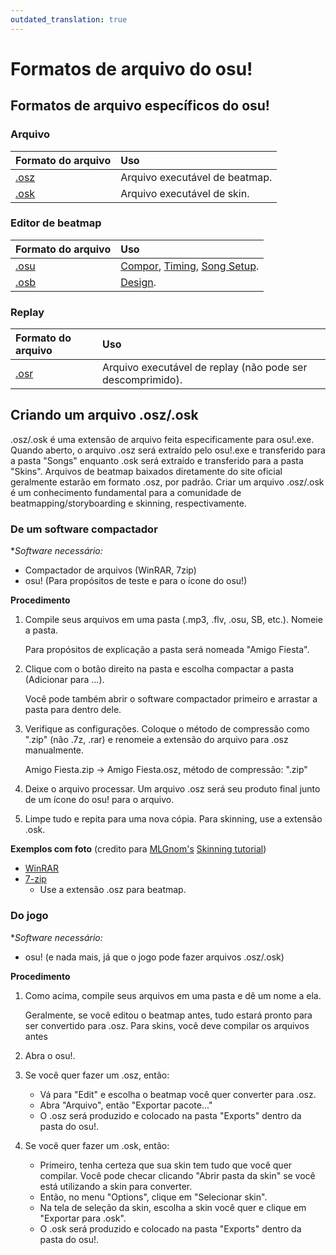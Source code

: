```yaml
---
outdated_translation: true
---
```


# Formatos de arquivo do osu!

## Formatos de arquivo específicos do osu!

### Arquivo

| Formato do arquivo | Uso |
| :-- | :-- |
| [.osz][Osz Link] | Arquivo executável de beatmap. |
| [.osk][Osk Link] | Arquivo executável de skin. |

### Editor de beatmap

| Formato do arquivo | Uso |
| :-- | :-- |
| [.osu][Osu Link] | [Compor](/wiki/Client/Beatmap_editor/Compose), [Timing](/wiki/Client/Beatmap_editor/Timing), [Song Setup](/wiki/Client/Beatmap_editor/Song_setup). |
| [.osb][Osb Link] | [Design](/wiki/Client/Beatmap_editor/Design). |

### Replay

| Formato do arquivo | Uso |
| :-- | :-- |
| [.osr][Osr Link] | Arquivo executável de replay (não pode ser descomprimido). |

## Criando um arquivo .osz/.osk

.osz/.osk é uma extensão de arquivo feita especificamente para osu!.exe. Quando aberto, o arquivo .osz será extraído pelo osu!.exe e transferido para a pasta "Songs" enquanto .osk será extraído e transferido para a pasta "Skins". Arquivos de beatmap baixados diretamente do site oficial geralmente estarão em formato .osz, por padrão. Criar um arquivo .osz/.osk é um conhecimento fundamental para a comunidade de beatmapping/storyboarding e skinning, respectivamente.

### De um software compactador

**Software necessário:*

- Compactador de arquivos (WinRAR, 7zip)
- osu! (Para propósitos de teste e para o ícone do osu!)

**Procedimento**

1. Compile seus arquivos em uma pasta (.mp3, .flv, .osu, SB, etc.). Nomeie a pasta.

   Para propósitos de explicação a pasta será nomeada "Amigo Fiesta".

2. Clique com o botão direito na pasta e escolha compactar a pasta (Adicionar para ...).

   Você pode também abrir o software compactador primeiro e arrastar a pasta para dentro dele.

3. Verifique as configurações. Coloque o método de compressão como ".zip" (não .7z, .rar) e renomeie a extensão do arquivo para .osz manualmente.

   Amigo Fiesta.zip -> Amigo Fiesta.osz, método de compressão: ".zip"

4. Deixe o arquivo processar. Um arquivo .osz será seu produto final junto de um ícone do osu! para o arquivo.

5. Limpe tudo e repita para uma nova cópia. Para skinning, use a extensão .osk.

**Exemplos com foto** (credito para [MLGnom's](https://osu.ppy.sh/users/46620) [Skinning tutorial](https://osu.ppy.sh/community/forums/topics/51694))

- [WinRAR](https://puu.sh/1MBV)
- [7-zip](https://puu.sh/1MBW)
  - Use a extensão .osz para beatmap.

### Do jogo

**Software necessário:*

- osu! (e nada mais, já que o jogo pode fazer arquivos .osz/.osk)

**Procedimento**

1. Como acima, compile seus arquivos em uma pasta e dê um nome a ela.

   Geralmente, se você editou o beatmap antes, tudo estará pronto para ser convertido para .osz. Para skins, você deve compilar os arquivos antes

2. Abra o osu!.

3. Se você quer fazer um .osz, então:
   - Vá para "Edit" e escolha o beatmap você quer converter para .osz.
   - Abra "Arquivo", então "Exportar pacote..."
   - O .osz será produzido e colocado na pasta "Exports" dentro da pasta do osu!.

4. Se você quer fazer um .osk, então:
   - Primeiro, tenha certeza que sua skin tem tudo que você quer compilar. Você pode checar clicando "Abrir pasta da skin" se você está utilizando a skin para converter.
   - Então, no menu "Options", clique em "Selecionar skin".
   - Na tela de seleção da skin, escolha a skin você quer e clique em "Exportar para .osk".
   - O .osk será produzido e colocado na pasta "Exports" dentro da pasta do osu!.

[Osz Link]: /wiki/Client/File_formats/Osz_(file_format)
[Osk Link]: /wiki/Client/File_formats/Osk_(file_format)
[Osu Link]: /wiki/Client/File_formats/Osu_(file_format)
[Osb Link]: /wiki/Client/File_formats/Osb_(file_format)
[Osr Link]: /wiki/Client/File_formats/Osr_(file_format)
